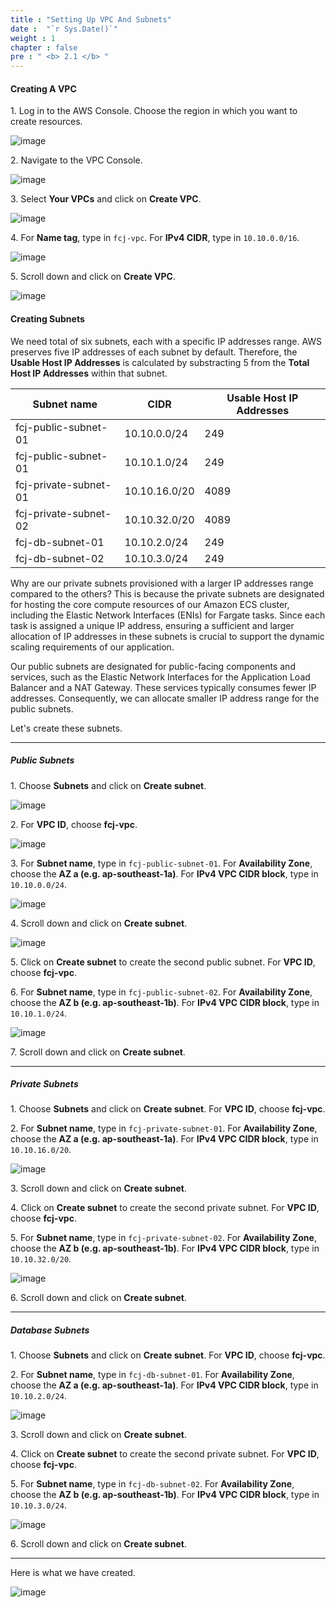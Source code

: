 ```yaml
---
title : "Setting Up VPC And Subnets"
date :  "`r Sys.Date()`" 
weight : 1
chapter : false
pre : " <b> 2.1 </b> "
---
```


#### Creating A VPC

1\. Log in to the AWS Console. Choose the region in which you want to create resources. 

![image](/images/2.1/Group1.png)

2\. Navigate to the VPC Console.

![image](/images/2.1/Group2.png)

3\. Select **Your VPCs** and click on **Create VPC**.

![image](/images/2.1/Group3.png)

4\. For **Name tag**, type in `fcj-vpc`. For **IPv4 CIDR**, type in `10.10.0.0/16`. 

![image](/images/2.1/Group5.png)

5\. Scroll down and click on **Create VPC**.

![image](/images/2.1/Group4.png)

#### Creating Subnets

We need total of six subnets, each with a specific IP addresses range. AWS preserves five IP addresses of each subnet by default. Therefore, the **Usable Host IP Addresses** is calculated by substracting 5 from the **Total Host IP Addresses** within that subnet.

| Subnet name           | CIDR          | Usable Host IP Addresses |
| --------------------- | ------------- | ------------------------ |
| fcj-public-subnet-01  | 10.10.0.0/24  | 249                      |
| fcj-public-subnet-01  | 10.10.1.0/24  | 249                      |
| fcj-private-subnet-01 | 10.10.16.0/20 | 4089                     |
| fcj-private-subnet-02 | 10.10.32.0/20 | 4089                     |
| fcj-db-subnet-01      | 10.10.2.0/24  | 249                      |
| fcj-db-subnet-02      | 10.10.3.0/24  | 249                      |

Why are our private subnets provisioned with a larger IP addresses range compared to the others? This is because the private subnets are designated for hosting the core compute resources of our Amazon ECS cluster, including the Elastic Network Interfaces (ENIs) for Fargate tasks. Since each task is assigned a unique IP address, ensuring a sufficient and larger allocation of IP addresses in these subnets is crucial to support the dynamic scaling requirements of our application.

Our public subnets are designated for public-facing components and services, such as the Elastic Network Interfaces for the Application Load Balancer and a NAT Gateway. These services typically consumes fewer IP addresses. Consequently, we can allocate smaller IP address range for the public subnets.

Let's create these subnets.

___

##### **Public Subnets**

1\. Choose **Subnets** and click on **Create subnet**.

![image](/images/2.1/Group6.png)

2\. For **VPC ID**, choose **fcj-vpc**.

![image](/images/2.1/Group8.png)

3\. For **Subnet name**, type in `fcj-public-subnet-01`. For **Availability Zone**, choose the **AZ a (e.g. ap-southeast-1a)**. For **IPv4 VPC CIDR block**, type in `10.10.0.0/24`.

![image](/images/2.1/Group7.png)

4\. Scroll down and click on **Create subnet**.

![image](/images/2.1/Group9.png)

5\. Click on **Create subnet** to create the second public subnet. For **VPC ID**, choose **fcj-vpc**.

6\. For **Subnet name**, type in `fcj-public-subnet-02`. For **Availability Zone**, choose the **AZ b (e.g. ap-southeast-1b)**. For **IPv4 VPC CIDR block**, type in `10.10.1.0/24`. 

![image](/images/2.1/Group10.png)

7\. Scroll down and click on **Create subnet**. 

___

##### **Private Subnets**

1\. Choose **Subnets** and click on **Create subnet**. For **VPC ID**, choose **fcj-vpc**.

2\. For **Subnet name**, type in `fcj-private-subnet-01`. For **Availability Zone**, choose the **AZ a (e.g. ap-southeast-1a)**. For **IPv4 VPC CIDR block**, type in `10.10.16.0/20`.

![image](/images/2.1/Group11.png)

3\. Scroll down and click on **Create subnet**.

4\. Click on **Create subnet** to create the second private subnet. For **VPC ID**, choose **fcj-vpc**.

5\. For **Subnet name**, type in `fcj-private-subnet-02`. For **Availability Zone**, choose the **AZ b (e.g. ap-southeast-1b)**. For **IPv4 VPC CIDR block**, type in `10.10.32.0/20`.

![image](/images/2.1/Group13.png)

6\. Scroll down and click on **Create subnet**.

___

##### **Database Subnets**

1\. Choose **Subnets** and click on **Create subnet**. For **VPC ID**, choose **fcj-vpc**.

2\. For **Subnet name**, type in `fcj-db-subnet-01`. For **Availability Zone**, choose the **AZ a (e.g. ap-southeast-1a)**. For **IPv4 VPC CIDR block**, type in `10.10.2.0/24`.

![image](/images/2.1/Group14.png)

3\. Scroll down and click on **Create subnet**.

4\. Click on **Create subnet** to create the second private subnet. For **VPC ID**, choose **fcj-vpc**.

5\. For **Subnet name**, type in `fcj-db-subnet-02`. For **Availability Zone**, choose the **AZ b (e.g. ap-southeast-1b)**. For **IPv4 VPC CIDR block**, type in `10.10.3.0/24`.

![image](/images/2.1/Group15.png)

6\. Scroll down and click on **Create subnet**.

___

Here is what we have created.

![image](/images/2.1/Group16.png)